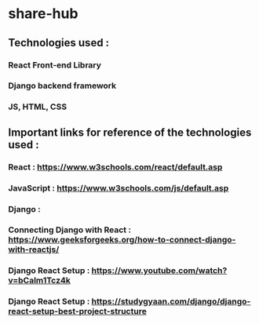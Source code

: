 # share-hub

## Technologies used :
### React Front-end Library
### Django backend framework
### JS, HTML, CSS

## Important links for reference of the technologies used :
### React : https://www.w3schools.com/react/default.asp
### JavaScript : https://www.w3schools.com/js/default.asp
### Django :
### Connecting Django with React : https://www.geeksforgeeks.org/how-to-connect-django-with-reactjs/
### Django React Setup : https://www.youtube.com/watch?v=bCalm1Tcz4k
### Django React Setup : https://studygyaan.com/django/django-react-setup-best-project-structure
